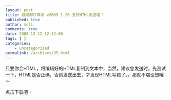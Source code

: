 ```yaml
---
layout: post
title: 暴雨邮件群发 v2009 1-20 支持HTML发送咯！
published: true
author: moli
comments: true
date: 2008-12-12 12:12:00
tags: [ ]
categories:
    - uncategorized
permalink: /archives/95.html
---
```



只要你会HTML，将编辑好的HTML复制到文本中，当然，建议您发送时，先测试一下，HTML是否正确，否则发送出去，才发现HTML写错了。。那就不堪设想哦～

 点击下载吧！